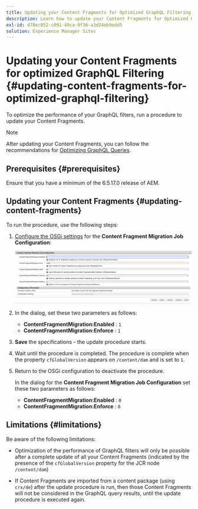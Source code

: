 ```yaml
---
title: Updating your Content Fragments for Optimized GraphQL Filtering
description: Learn how to update your Content Fragments for Optimized GraphQL Filtering in Adobe Experience Manager for headless content delivery.
exl-id: d78ec052-c091-49ca-9f36-a3d24eb9edd5
solution: Experience Manager Sites
---
```

# Updating your Content Fragments for optimized GraphQL Filtering {#updating-content-fragments-for-optimized-graphql-filtering}

To optimize the performance of your GraphQL filters, run a procedure to update your Content Fragments.

>[!NOTE]
>
>After updating your Content Fragments, you can follow the recommendations for [Optimizing GraphQL Queries](/help/sites-developing/headless/graphql-api/graphql-optimization.md).

## Prerequisites {#prerequisites}

Ensure that you have a minimum of the 6.5.17.0 release  of AEM.

## Updating your Content Fragments {#updating-content-fragments}

To run the procedure, use the following steps:

1. [Configure the OSGi settings](/help/sites-deploying/configuring-osgi.md) for the **Content Fragment Migration Job Configuration**:

   ![OSGi Content Fragment Migration Job Configuration](assets/cfm-graphql-update-01.png "OSGi Content Fragment Migration Job Configuration")

1. In the dialog, set these two parameters as follows:

   * **ContentFragmentMigration:Enabled** : `1`
   * **ContentFragmentMigration:Enforce** : `1`

1. **Save** the specifications - the update procedure starts.

1. Wait until the procedure is completed. The procedure is complete when the property `cfGlobalVersion` appears on `/content/dam` and is set to `1`.

1. Return to the OSGi configuration to deactivate the procedure.

   In the dialog for the **Content Fragment Migration Job Configuration** set these two parameters as follows:

   * **ContentFragmentMigration:Enabled** : `0`
   * **ContentFragmentMigration:Enforce** : `0`

## Limitations {#limitations}

Be aware of the following limitations:

* Optimization of the performance of GraphQL filters will only be possible after a complete update of all your Content Fragments (indicated by the presence of the `cfGlobalVersion` property for the JCR node `/content/dam`)

* If Content Fragments are imported from a content package (using `crx/de`) after the update procedure is run, then those Content Fragments will not be considered in the GraphQL query results, until the update procedure is executed again.

